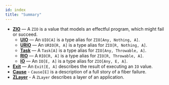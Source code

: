 ```yaml
---
id: index
title: "Summary"
---
```


 - **[ZIO](zio.md)** — A `ZIO` is a value that models an effectful program, which might fail or succeed.
   + **[UIO](uio.md)** — An `UIO[A]` is a type alias for `ZIO[Any, Nothing, A]`.
   + **[URIO](urio.md)** — An `URIO[R, A]` is a type alias for `ZIO[R, Nothing, A]`.
   + **[Task](task.md)** — A `Task[A]` is a type alias for `ZIO[Any, Throwable, A]`.
   + **[RIO](rio.md)** — A `RIO[R, A]` is a type alias for `ZIO[R, Throwable, A]`.
   + **[IO](io.md)** — An `IO[E, A]` is a type alias for `ZIO[Any, E, A]`.
- **[Exit](exit.md)** — An `Exit[E, A]` describes the result of executing an `IO` value.
- **[Cause](cause.md)** - `Cause[E]` is a description of a full story of a fiber failure. 
- **[ZLayer](zlayer.md)** - A `ZLayer` describes a layer of an application.